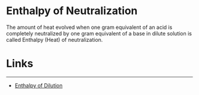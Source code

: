 # Enthalpy of Neutralization 
The amount of heat evolved when one gram equivalent of an acid is completely neutralized by one gram equivalent of a base in dilute solution is called Enthalpy (Heat) of neutralization.
# Links
---
- [Enthalpy of Dilution](Enthalpy%20of%20Dilution.md) 
